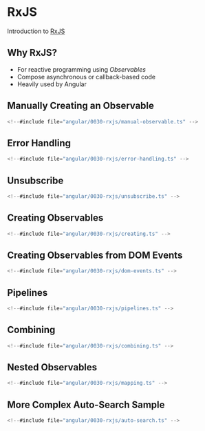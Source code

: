 # RxJS

Introduction to [RxJS](https://rxjs-dev.firebaseapp.com/)


<!-- .slide: class="left" -->
## Why RxJS?

* For reactive programming using *Observables*
* Compose asynchronous or callback-based code
* Heavily used by Angular


<!-- .slide: class="left" -->
## Manually Creating an Observable

```js
<!--#include file="angular/0030-rxjs/manual-observable.ts" -->
```


<!-- .slide: class="left" -->
## Error Handling

```js
<!--#include file="angular/0030-rxjs/error-handling.ts" -->
```


<!-- .slide: class="left" -->
## Unsubscribe

```js
<!--#include file="angular/0030-rxjs/unsubscribe.ts" -->
```


<!-- .slide: class="left" -->
## Creating Observables

```js
<!--#include file="angular/0030-rxjs/creating.ts" -->
```


<!-- .slide: class="left" -->
## Creating Observables from DOM Events

```js
<!--#include file="angular/0030-rxjs/dom-events.ts" -->
```


<!-- .slide: class="left" -->
## Pipelines

```js
<!--#include file="angular/0030-rxjs/pipelines.ts" -->
```


<!-- .slide: class="left" -->
## Combining

```js
<!--#include file="angular/0030-rxjs/combining.ts" -->
```


<!-- .slide: class="left" -->
## Nested Observables

```js
<!--#include file="angular/0030-rxjs/mapping.ts" -->
```


<!-- .slide: class="left" -->
## More Complex Auto-Search Sample

```js
<!--#include file="angular/0030-rxjs/auto-search.ts" -->
```
